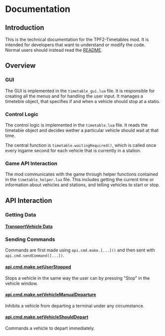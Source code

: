 # Documentation
## Introduction
This is the technical documentation for the TPF2-Timetables mod. It is intended for developers that want to understand or modify the code. Normal users should instead read the [README](README.md).

## Overview
### GUI
The GUI is implemented in the `timetable_gui.lua` file. It is responsible for creating all the menus and for handling the user input. It manages a timeteble object, that specifies if and when a vehicle should stop at a statio.

### Control Logic
The control logic is implemented in the `timetable.lua` file. It reads the timetable object and decides wether a particular vehicle should wait at that time. 

The central function is `timetable.waitingRequired()`, which is called once every ingame second for each vehicle that is currently in a station.

### Game API Interaction
The mod communicates with the game through helper functions contained in the `timetable_helper.lua` file. This includes getting the current time or information about vehicles and stations, and telling vehicles to start or stop.

## API Interaction
### Getting Data
####  [ TransportVehicle Data](https://transportfever2.com/wiki/api/modules/api.type.html#TransportVehicle)


### Sending Commands
Commands are first made using ```api.cmd.make.[...]()``` and then sent with ```api.cmd.sendCommand([...])```.

#### [api.cmd.make.setUserStopped](https://transportfever2.com/wiki/api/modules/api.cmd.html#make.setUserStopped)
Stops a vehicle in the same way the user can by pressing "Stop" in the vehicle window.

#### [api.cmd.make.setVehicleManualDeparture](https://transportfever2.com/wiki/api/modules/api.cmd.html#make.setVehicleManualDeparture)
Inhibits a vehicle from departing a terminal under any circumstance.

#### [api.cmd.make.setVehicleShouldDepart](https://transportfever2.com/wiki/api/modules/api.cmd.html#make.setVehicleShouldDepart)
Commands a vehicle to depart immediately.
